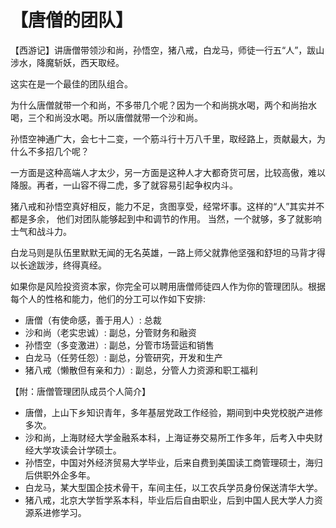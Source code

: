 # 【唐僧的团队】

 【西游记】讲唐僧带领沙和尚，孙悟空，猪八戒，白龙马，师徒一行五“人”，跋山涉水，降魔斩妖，西天取经。
  
这实在是一个最佳的团队组合。
  
为什么唐僧就带一个和尚，不多带几个呢？因为一个和尚挑水喝，两个和尚抬水喝，三个和尚没水喝。所以唐僧就带一个沙和尚。
  
孙悟空神通广大，会七十二变，一个筋斗行十万八千里，取经路上，贡献最大，为什么不多招几个呢？
  
一方面是这种高端人才太少，另一方面是这种人才大都奇货可居，比较高傲，难以降服。再者，一山容不得二虎，多了就容易引起争权内斗。
  
猪八戒和孙悟空真好相反，能力不足，贪图享受，经常坏事。这样的“人”其实并不都是多余， 他们对团队能够起到中和调节的作用。
当然，一个就够，多了就影响士气和战斗力。
  
白龙马则是队伍里默默无闻的无名英雄，一路上师父就靠他坚强和舒坦的马背才得以长途跋涉，终得真经。 
  
如果你是风险投资资本家，你完全可以聘用唐僧师徒四人作为你的管理团队。根据每个人的性格和能力，他们的分工可以作如下安排: 
- 唐僧（有使命感，善于用人）: 总裁
- 沙和尚（老实忠诚）: 副总，分管财务和融资
- 孙悟空（多变激进）: 副总，分管市场营运和销售
- 白龙马（任劳任怨）: 副总，分管研究，开发和生产
- 猪八戒（懒散但有亲和力）: 副总，分管人力资源和职工福利
 
【附：唐僧管理团队成员个人简介】
- 唐僧，上山下乡知识青年，多年基层党政工作经验，期间到中央党校脱产进修多次。
- 沙和尚，上海财经大学金融系本科，上海证券交易所工作多年，后考入中央财经大学攻读会计学硕士。
- 孙悟空，中国对外经济贸易大学毕业，后来自费到美国读工商管理硕士，海归后供职外企多年。
- 白龙马，某大型国企技术骨干，车间主任，以工农兵学员身份保送清华大学。
- 猪八戒，北京大学哲学系本科，毕业后后自由职业，后到中国人民大学人力资源系进修学习。
 
